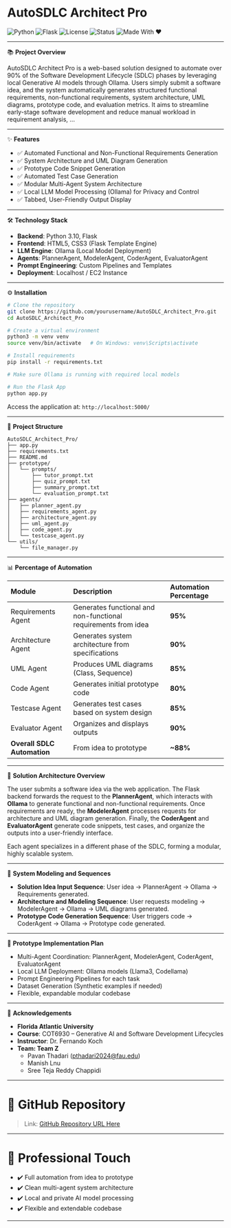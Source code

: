 
# AutoSDLC Architect Pro

![Python](https://img.shields.io/badge/Python-3.10-blue)
![Flask](https://img.shields.io/badge/Flask-2.0-green)
![License](https://img.shields.io/badge/License-MIT-yellow)
![Status](https://img.shields.io/badge/Status-Completed-brightgreen)
![Made With ❤️](https://img.shields.io/badge/Made%20with-❤️-red)

---

📚 **Project Overview**

AutoSDLC Architect Pro is a web-based solution designed to automate over 90% of the Software Development Lifecycle (SDLC) phases by leveraging local Generative AI models through Ollama. Users simply submit a software idea, and the system automatically generates structured functional requirements, non-functional requirements, system architecture, UML diagrams, prototype code, and evaluation metrics. It aims to streamline early-stage software development and reduce manual workload in requirement analysis, ...

---

✨ **Features**

- ✅ Automated Functional and Non-Functional Requirements Generation
- ✅ System Architecture and UML Diagram Generation
- ✅ Prototype Code Snippet Generation
- ✅ Automated Test Case Generation
- ✅ Modular Multi-Agent System Architecture
- ✅ Local LLM Model Processing (Ollama) for Privacy and Control
- ✅ Tabbed, User-Friendly Output Display

---

🛠 **Technology Stack**

- **Backend**: Python 3.10, Flask
- **Frontend**: HTML5, CSS3 (Flask Template Engine)
- **LLM Engine**: Ollama (Local Model Deployment)
- **Agents**: PlannerAgent, ModelerAgent, CoderAgent, EvaluatorAgent
- **Prompt Engineering**: Custom Pipelines and Templates
- **Deployment**: Localhost / EC2 Instance

---

⚙️ **Installation**

```bash
# Clone the repository
git clone https://github.com/yourusername/AutoSDLC_Architect_Pro.git
cd AutoSDLC_Architect_Pro

# Create a virtual environment
python3 -m venv venv
source venv/bin/activate   # On Windows: venv\Scripts\activate

# Install requirements
pip install -r requirements.txt

# Make sure Ollama is running with required local models

# Run the Flask App
python app.py
```
Access the application at: `http://localhost:5000/`

---

📁 **Project Structure**

```
AutoSDLC_Architect_Pro/
├── app.py
├── requirements.txt
├── README.md
├── prototype/
│   └── prompts/
│       ├── tutor_prompt.txt
│       ├── quiz_prompt.txt
│       ├── summary_prompt.txt
│       └── evaluation_prompt.txt
├── agents/
│   ├── planner_agent.py
│   ├── requirements_agent.py
│   ├── architecture_agent.py
│   ├── uml_agent.py
│   ├── code_agent.py
│   └── testcase_agent.py
└── utils/
    └── file_manager.py
```

---

📊 **Percentage of Automation**

| Module | Description | Automation Percentage |
|:---|:---|:---|
| Requirements Agent | Generates functional and non-functional requirements from idea | **95%** |
| Architecture Agent | Generates system architecture from specifications | **90%** |
| UML Agent | Produces UML diagrams (Class, Sequence) | **85%** |
| Code Agent | Generates initial prototype code | **80%** |
| Testcase Agent | Generates test cases based on system design | **85%** |
| Evaluator Agent | Organizes and displays outputs | **90%** |
| **Overall SDLC Automation** | From idea to prototype | **~88%** |

---

🧠 **Solution Architecture Overview**

The user submits a software idea via the web application. The Flask backend forwards the request to the **PlannerAgent**, which interacts with **Ollama** to generate functional and non-functional requirements. Once requirements are ready, the **ModelerAgent** processes requests for architecture and UML diagram generation. Finally, the **CoderAgent** and **EvaluatorAgent** generate code snippets, test cases, and organize the outputs into a user-friendly interface.

Each agent specializes in a different phase of the SDLC, forming a modular, highly scalable system.

---

🧩 **System Modeling and Sequences**

- **Solution Idea Input Sequence**: User idea → PlannerAgent → Ollama → Requirements generated.
- **Architecture and Modeling Sequence**: User requests modeling → ModelerAgent → Ollama → UML diagrams generated.
- **Prototype Code Generation Sequence**: User triggers code → CoderAgent → Ollama → Prototype code generated.

---

🚀 **Prototype Implementation Plan**

- Multi-Agent Coordination: PlannerAgent, ModelerAgent, CoderAgent, EvaluatorAgent
- Local LLM Deployment: Ollama models (Llama3, Codellama)
- Prompt Engineering Pipelines for each task
- Dataset Generation (Synthetic examples if needed)
- Flexible, expandable modular codebase

---

🌟 **Acknowledgements**

- **Florida Atlantic University**  
- **Course**: COT6930 – Generative AI and Software Development Lifecycles  
- **Instructor**: Dr. Fernando Koch  
- **Team: Team Z**
  - Pavan Thadari (pthadari2024@fau.edu)
  - Manish Lnu
  - Sree Teja Reddy Chappidi

---

# 📎 GitHub Repository

> Link: [GitHub Repository URL Here](https://github.com/pavanthadari/TEAM_Z_FINAL_PROJECT)

---

# 🧹 Professional Touch

- ✔️ Full automation from idea to prototype
- ✔️ Clean multi-agent system architecture
- ✔️ Local and private AI model processing
- ✔️ Flexible and extendable codebase

---
<!-- Updated by Pavan Thadari -->
